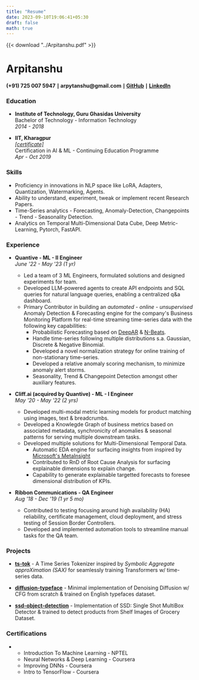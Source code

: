 ```yaml
---
title: "Resume"
date: 2023-09-10T19:06:41+05:30
draft: false
math: true
---
```



{{< download "../Arpitanshu.pdf" >}}

# Arpitanshu
#### (+91) 725 007 5947 $\mid$ arpytanshu\@gmail.com $\mid$ [GitHub](https://github.com/arpytanshu) $\mid$ [LinkedIn](https://www.linkedin.com/in/arpitanshu/)


### Education

- **Institute of Technology, Guru Ghasidas University**  
Bachelor of Technology - Information Technology  
*2014 - 2018*


- **IIT, Kharagpur**  <br> [*\[certificate\]*](https://drive.google.com/file/d/1FEMsGQcgrZOgKyUks3nOBaC8ihMmmrT_/view?usp=sharing)  
Certification in AI & ML - Continuing Education Programme  
*Apr - Oct 2019*  

### Skills

-   Proficiency in innovations in NLP space like LoRA, Adapters, Quantization, Watermarking, Agents.  
-   Ability to understand, experiment, tweak or implement recent Research Papers.
-   Time-Series analytics - Forecasting, Anomaly-Detection, Changepoints - Trend - Seasonality Detection.
-   Analytics on Temporal Multi-Dimensional Data Cube, Deep Metric-Learning, Pytorch, FastAPI.

### Experience

- **Quantive  - ML - II Engineer**  
*June '22 - May '23 (1 yr)*  
    - Led a team of 3 ML Engineers, formulated solutions and designed experiments for team.
    - Developed LLM-powered agents to create API endpoints and SQL queries for natural language queries, enabling a centralized q&a dashboard.
    - Primary Contributor in building an *automated - online - unsupervised* Anomaly Detection & Forecasting engine for the company's Business Monitoring Platform for real-time streaming time-series data with the following key capabilities:
        - Probabilistic Forecasting based on [DeepAR](https://arxiv.org/pdf/1704.04110.pdf) & [N-Beats](https://arxiv.org/abs/1905.10437).
        - Handle time-series following multiple distributions s.a. Gaussian, Discrete & Negative Binomial.
        - Developed a novel normalization strategy for online training of non-stationary time-series.
        - Developed a relative anomaly scoring mechanism, to minimize anomaly alert storms.
        - Seasonality, Trend & Changepoint Detection amongst other auxiliary features.

- **Cliff.ai (acquired by Quantive) - ML - I Engineer**  
*May '20 - May '22 (2 yrs)*  
    - Developed multi-modal metric learning models for product matching using images, text & breadcrumbs.
    - Developed a Knowlegde Graph of business metrics based on associated metadata, synchronicity of anomalies & seasonal patterns for serving multiple downstream tasks.
    - Developed multiple solutions for Multi-Dimensional Temporal Data.
        - Automatic EDA engine for surfacing insights from inspired by [Microsoft's MetaInsight](https://www.microsoft.com/en-us/research/publication/metainsight-automatic-discovery-of-structured-knowledge-for-exploratory-data-analysis/)
        - Contributed to RnD of Root Cause Analysis for surfacing explainable dimensions to explain change.
        - Capability to generate explainable targetted forecasts to foresee dimensional distribution of KPIs.

- **Ribbon Communications - QA Engineer**  
*Aug '18 - Dec '19 (1 yr 5 mo)*  
    - Contributed to testing focusing around high availability (HA) reliability, certificate management, cloud deployment, and stress testing of Session Border Controllers.
    - Developed and implemented automation tools to streamline manual tasks for the QA team.

### Projects

-   [**ts-tok**](https://github.com/arpytanshu/ts-tok) - A Time Series
    Tokenizer inspired by *Symbolic Aggregate approXimation (SAX)* for
    seamlessly training Transformers w/ time-series data.

-   [**diffusion-typeface**](https://github.com/arpytanshu/diffusion-typeface) -
    Minimal implementation of Denoising Diffusion w/ CFG from scratch &
    trained on English typefaces dataset.

-   [**ssd-object-detection**](https://github.com/arpytanshu/ssd-object-detection) -
    Implementation of SSD: Single Shot MultiBox Detector & trained to
    detect products from Shelf Images of Grocery Dataset.

### Certifications
- 
    - Introduction To Machine Learning - NPTEL  
    - Neural Networks & Deep Learning - Coursera  
    - Improving DNNs - Coursera  
    - Intro to TensorFlow - Coursera  
